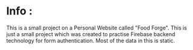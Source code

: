 # Info :

  This is a small project on a Personal Website called "Food Forge". This is just a small project which was created to practise Firebase backend
  technology for form authentication. Most of the data in this is static.
